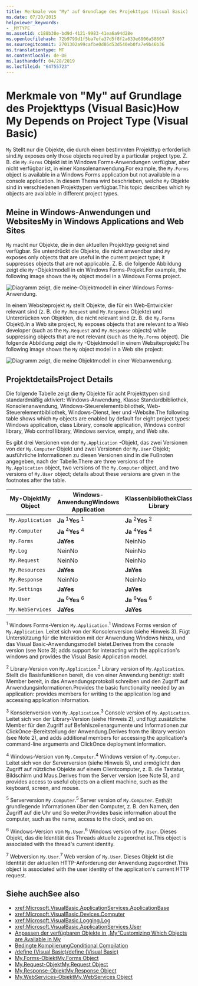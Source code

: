 ```yaml
---
title: Merkmale von "My" auf Grundlage des Projekttyps (Visual Basic)
ms.date: 07/20/2015
helpviewer_keywords:
- _MYTYPE
ms.assetid: c188b38e-bd9d-4121-9983-41ea6a94d28e
ms.openlocfilehash: 72b9799d1f5ba7efa37d5f8f2a633e6806a58607
ms.sourcegitcommit: 2701302a99cafbe0d86d53d540eb0fa7e9b46b36
ms.translationtype: MT
ms.contentlocale: de-DE
ms.lasthandoff: 04/28/2019
ms.locfileid: "64755723"
---
```

# <a name="how-my-depends-on-project-type-visual-basic"></a><span data-ttu-id="2f49c-102">Merkmale von "My" auf Grundlage des Projekttyps (Visual Basic)</span><span class="sxs-lookup"><span data-stu-id="2f49c-102">How My Depends on Project Type (Visual Basic)</span></span>
<span data-ttu-id="2f49c-103">`My` Stellt nur die Objekte, die durch einen bestimmten Projekttyp erforderlich sind.</span><span class="sxs-lookup"><span data-stu-id="2f49c-103">`My` exposes only those objects required by a particular project type.</span></span> <span data-ttu-id="2f49c-104">Z. B. die `My.Forms` Objekt ist in Windows Forms-Anwendungen verfügbar, aber nicht verfügbar ist, in einer Konsolenanwendung.</span><span class="sxs-lookup"><span data-stu-id="2f49c-104">For example, the `My.Forms` object is available in a Windows Forms application but not available in a console application.</span></span> <span data-ttu-id="2f49c-105">In diesem Thema wird beschrieben, welche `My` Objekte sind in verschiedenen Projekttypen verfügbar.</span><span class="sxs-lookup"><span data-stu-id="2f49c-105">This topic describes which `My` objects are available in different project types.</span></span>  
  
## <a name="my-in-windows-applications-and-web-sites"></a><span data-ttu-id="2f49c-106">Meine in Windows-Anwendungen und Websites</span><span class="sxs-lookup"><span data-stu-id="2f49c-106">My in Windows Applications and Web Sites</span></span>  
 <span data-ttu-id="2f49c-107">`My` macht nur Objekte, die in den aktuellen Projekttyp geeignet sind verfügbar. Sie unterdrückt die Objekte, die nicht anwendbar sind.</span><span class="sxs-lookup"><span data-stu-id="2f49c-107">`My` exposes only objects that are useful in the current project type; it suppresses objects that are not applicable.</span></span> <span data-ttu-id="2f49c-108">Z. B. die folgende Abbildung zeigt die `My` -Objektmodell in ein Windows Forms-Projekt.</span><span class="sxs-lookup"><span data-stu-id="2f49c-108">For example, the following image shows the `My` object model in a Windows Forms project.</span></span>  
  
 ![Diagramm zeigt, die meine-Objektmodell in einer Windows Forms-Anwendung.](./media/how-my-depends-on-project-type/my-object-model-windows-forms.png)  
  
 <span data-ttu-id="2f49c-110">In einem Websiteprojekt `My` stellt Objekte, die für ein Web-Entwickler relevant sind (z. B. die `My.Request` und `My.Response` Objekte) und Unterdrücken von Objekten, die nicht relevant sind (z. B. die `My.Forms` Objekt).</span><span class="sxs-lookup"><span data-stu-id="2f49c-110">In a Web site project, `My` exposes objects that are relevant to a Web developer (such as the `My.Request` and `My.Response` objects) while suppressing objects that are not relevant (such as the `My.Forms` object).</span></span> <span data-ttu-id="2f49c-111">Die folgende Abbildung zeigt die `My` -Objektmodell in einem Websiteprojekt:</span><span class="sxs-lookup"><span data-stu-id="2f49c-111">The following image shows the `My` object model in a Web site project:</span></span>  
  
 ![Diagramm zeigt, die meine Objektmodell in einer Webanwendung.](./media/how-my-depends-on-project-type/my-object-model-web.png)  
  
## <a name="project-details"></a><span data-ttu-id="2f49c-113">Projektdetails</span><span class="sxs-lookup"><span data-stu-id="2f49c-113">Project Details</span></span>  
 <span data-ttu-id="2f49c-114">Die folgende Tabelle zeigt die `My` Objekte für acht Projekttypen sind standardmäßig aktiviert: Windows-Anwendung, Klasse Standardbibliothek, Konsolenanwendung, Windows-Steuerelementbibliothek, Web-Steuerelementbibliothek, Windows-Dienst, leer und -Website.</span><span class="sxs-lookup"><span data-stu-id="2f49c-114">The following table shows which `My` objects are enabled by default for eight project types: Windows application, class Library, console application, Windows control library, Web control library, Windows service, empty, and Web site.</span></span>  
  
 <span data-ttu-id="2f49c-115">Es gibt drei Versionen von der `My.Application` -Objekt, das zwei Versionen von der `My.Computer` Objekt und zwei Versionen der `My.User` Objekt; ausführliche Informationen zu diesen Versionen sind in die Fußnoten angegeben, nach der Tabelle.</span><span class="sxs-lookup"><span data-stu-id="2f49c-115">There are three versions of the `My.Application` object, two versions of the `My.Computer` object, and two versions of `My.User` object; details about these versions are given in the footnotes after the table.</span></span>  
  
|<span data-ttu-id="2f49c-116">My-Objekt</span><span class="sxs-lookup"><span data-stu-id="2f49c-116">My Object</span></span>|<span data-ttu-id="2f49c-117">Windows-Anwendung</span><span class="sxs-lookup"><span data-stu-id="2f49c-117">Windows Application</span></span>|<span data-ttu-id="2f49c-118">Klassenbibliothek</span><span class="sxs-lookup"><span data-stu-id="2f49c-118">Class Library</span></span>|<span data-ttu-id="2f49c-119">Konsolenanwendung</span><span class="sxs-lookup"><span data-stu-id="2f49c-119">Console Application</span></span>|<span data-ttu-id="2f49c-120">Windows-Steuerelementbibliothek</span><span class="sxs-lookup"><span data-stu-id="2f49c-120">Windows Control Library</span></span>|<span data-ttu-id="2f49c-121">Websteuerelementbibliothek</span><span class="sxs-lookup"><span data-stu-id="2f49c-121">Web Control Library</span></span>|<span data-ttu-id="2f49c-122">Windows-Dienst</span><span class="sxs-lookup"><span data-stu-id="2f49c-122">Windows Service</span></span>|<span data-ttu-id="2f49c-123">Empty</span><span class="sxs-lookup"><span data-stu-id="2f49c-123">Empty</span></span>|<span data-ttu-id="2f49c-124">Website</span><span class="sxs-lookup"><span data-stu-id="2f49c-124">Web Site</span></span>|  
|---|---|---|---|---|---|---|---|---|  
|`My.Application`|<span data-ttu-id="2f49c-125">**Ja** <sup>1</sup></span><span class="sxs-lookup"><span data-stu-id="2f49c-125">**Yes** <sup>1</sup></span></span>|<span data-ttu-id="2f49c-126">**Ja** <sup>2</sup></span><span class="sxs-lookup"><span data-stu-id="2f49c-126">**Yes** <sup>2</sup></span></span>|<span data-ttu-id="2f49c-127">**Ja** <sup>3</sup></span><span class="sxs-lookup"><span data-stu-id="2f49c-127">**Yes** <sup>3</sup></span></span>|<span data-ttu-id="2f49c-128">**Ja** <sup>2</sup></span><span class="sxs-lookup"><span data-stu-id="2f49c-128">**Yes** <sup>2</sup></span></span>|<span data-ttu-id="2f49c-129">Nein</span><span class="sxs-lookup"><span data-stu-id="2f49c-129">No</span></span>|<span data-ttu-id="2f49c-130">**Ja** <sup>3</sup></span><span class="sxs-lookup"><span data-stu-id="2f49c-130">**Yes** <sup>3</sup></span></span>|<span data-ttu-id="2f49c-131">Nein</span><span class="sxs-lookup"><span data-stu-id="2f49c-131">No</span></span>|<span data-ttu-id="2f49c-132">Nein</span><span class="sxs-lookup"><span data-stu-id="2f49c-132">No</span></span>|  
|`My.Computer`|<span data-ttu-id="2f49c-133">**Ja** <sup>4</sup></span><span class="sxs-lookup"><span data-stu-id="2f49c-133">**Yes** <sup>4</sup></span></span>|<span data-ttu-id="2f49c-134">**Ja** <sup>4</sup></span><span class="sxs-lookup"><span data-stu-id="2f49c-134">**Yes** <sup>4</sup></span></span>|<span data-ttu-id="2f49c-135">**Ja** <sup>4</sup></span><span class="sxs-lookup"><span data-stu-id="2f49c-135">**Yes** <sup>4</sup></span></span>|<span data-ttu-id="2f49c-136">**Ja** <sup>4</sup></span><span class="sxs-lookup"><span data-stu-id="2f49c-136">**Yes** <sup>4</sup></span></span>|<span data-ttu-id="2f49c-137">**Ja** <sup>5</sup></span><span class="sxs-lookup"><span data-stu-id="2f49c-137">**Yes** <sup>5</sup></span></span>|<span data-ttu-id="2f49c-138">**Ja** <sup>4</sup></span><span class="sxs-lookup"><span data-stu-id="2f49c-138">**Yes** <sup>4</sup></span></span>|<span data-ttu-id="2f49c-139">Nein</span><span class="sxs-lookup"><span data-stu-id="2f49c-139">No</span></span>|<span data-ttu-id="2f49c-140">**Ja** <sup>5</sup></span><span class="sxs-lookup"><span data-stu-id="2f49c-140">**Yes** <sup>5</sup></span></span>|  
|`My.Forms`|<span data-ttu-id="2f49c-141">**Ja**</span><span class="sxs-lookup"><span data-stu-id="2f49c-141">**Yes**</span></span>|<span data-ttu-id="2f49c-142">Nein</span><span class="sxs-lookup"><span data-stu-id="2f49c-142">No</span></span>|<span data-ttu-id="2f49c-143">Nein</span><span class="sxs-lookup"><span data-stu-id="2f49c-143">No</span></span>|<span data-ttu-id="2f49c-144">**Ja**</span><span class="sxs-lookup"><span data-stu-id="2f49c-144">**Yes**</span></span>|<span data-ttu-id="2f49c-145">Nein</span><span class="sxs-lookup"><span data-stu-id="2f49c-145">No</span></span>|<span data-ttu-id="2f49c-146">Nein</span><span class="sxs-lookup"><span data-stu-id="2f49c-146">No</span></span>|<span data-ttu-id="2f49c-147">Nein</span><span class="sxs-lookup"><span data-stu-id="2f49c-147">No</span></span>|<span data-ttu-id="2f49c-148">Nein</span><span class="sxs-lookup"><span data-stu-id="2f49c-148">No</span></span>|  
|`My.Log`|<span data-ttu-id="2f49c-149">Nein</span><span class="sxs-lookup"><span data-stu-id="2f49c-149">No</span></span>|<span data-ttu-id="2f49c-150">Nein</span><span class="sxs-lookup"><span data-stu-id="2f49c-150">No</span></span>|<span data-ttu-id="2f49c-151">Nein</span><span class="sxs-lookup"><span data-stu-id="2f49c-151">No</span></span>|<span data-ttu-id="2f49c-152">Nein</span><span class="sxs-lookup"><span data-stu-id="2f49c-152">No</span></span>|<span data-ttu-id="2f49c-153">Nein</span><span class="sxs-lookup"><span data-stu-id="2f49c-153">No</span></span>|<span data-ttu-id="2f49c-154">Nein</span><span class="sxs-lookup"><span data-stu-id="2f49c-154">No</span></span>|<span data-ttu-id="2f49c-155">Nein</span><span class="sxs-lookup"><span data-stu-id="2f49c-155">No</span></span>|<span data-ttu-id="2f49c-156">**Ja**</span><span class="sxs-lookup"><span data-stu-id="2f49c-156">**Yes**</span></span>|  
|`My.Request`|<span data-ttu-id="2f49c-157">Nein</span><span class="sxs-lookup"><span data-stu-id="2f49c-157">No</span></span>|<span data-ttu-id="2f49c-158">Nein</span><span class="sxs-lookup"><span data-stu-id="2f49c-158">No</span></span>|<span data-ttu-id="2f49c-159">Nein</span><span class="sxs-lookup"><span data-stu-id="2f49c-159">No</span></span>|<span data-ttu-id="2f49c-160">Nein</span><span class="sxs-lookup"><span data-stu-id="2f49c-160">No</span></span>|<span data-ttu-id="2f49c-161">Nein</span><span class="sxs-lookup"><span data-stu-id="2f49c-161">No</span></span>|<span data-ttu-id="2f49c-162">Nein</span><span class="sxs-lookup"><span data-stu-id="2f49c-162">No</span></span>|<span data-ttu-id="2f49c-163">Nein</span><span class="sxs-lookup"><span data-stu-id="2f49c-163">No</span></span>|<span data-ttu-id="2f49c-164">**Ja**</span><span class="sxs-lookup"><span data-stu-id="2f49c-164">**Yes**</span></span>|  
|`My.Resources`|<span data-ttu-id="2f49c-165">**Ja**</span><span class="sxs-lookup"><span data-stu-id="2f49c-165">**Yes**</span></span>|<span data-ttu-id="2f49c-166">**Ja**</span><span class="sxs-lookup"><span data-stu-id="2f49c-166">**Yes**</span></span>|<span data-ttu-id="2f49c-167">**Ja**</span><span class="sxs-lookup"><span data-stu-id="2f49c-167">**Yes**</span></span>|<span data-ttu-id="2f49c-168">**Ja**</span><span class="sxs-lookup"><span data-stu-id="2f49c-168">**Yes**</span></span>|<span data-ttu-id="2f49c-169">**Ja**</span><span class="sxs-lookup"><span data-stu-id="2f49c-169">**Yes**</span></span>|<span data-ttu-id="2f49c-170">**Ja**</span><span class="sxs-lookup"><span data-stu-id="2f49c-170">**Yes**</span></span>|<span data-ttu-id="2f49c-171">Nein</span><span class="sxs-lookup"><span data-stu-id="2f49c-171">No</span></span>|<span data-ttu-id="2f49c-172">Nein</span><span class="sxs-lookup"><span data-stu-id="2f49c-172">No</span></span>|  
|`My.Response`|<span data-ttu-id="2f49c-173">Nein</span><span class="sxs-lookup"><span data-stu-id="2f49c-173">No</span></span>|<span data-ttu-id="2f49c-174">Nein</span><span class="sxs-lookup"><span data-stu-id="2f49c-174">No</span></span>|<span data-ttu-id="2f49c-175">Nein</span><span class="sxs-lookup"><span data-stu-id="2f49c-175">No</span></span>|<span data-ttu-id="2f49c-176">Nein</span><span class="sxs-lookup"><span data-stu-id="2f49c-176">No</span></span>|<span data-ttu-id="2f49c-177">Nein</span><span class="sxs-lookup"><span data-stu-id="2f49c-177">No</span></span>|<span data-ttu-id="2f49c-178">Nein</span><span class="sxs-lookup"><span data-stu-id="2f49c-178">No</span></span>|<span data-ttu-id="2f49c-179">Nein</span><span class="sxs-lookup"><span data-stu-id="2f49c-179">No</span></span>|<span data-ttu-id="2f49c-180">**Ja**</span><span class="sxs-lookup"><span data-stu-id="2f49c-180">**Yes**</span></span>|  
|`My.Settings`|<span data-ttu-id="2f49c-181">**Ja**</span><span class="sxs-lookup"><span data-stu-id="2f49c-181">**Yes**</span></span>|<span data-ttu-id="2f49c-182">**Ja**</span><span class="sxs-lookup"><span data-stu-id="2f49c-182">**Yes**</span></span>|<span data-ttu-id="2f49c-183">**Ja**</span><span class="sxs-lookup"><span data-stu-id="2f49c-183">**Yes**</span></span>|<span data-ttu-id="2f49c-184">**Ja**</span><span class="sxs-lookup"><span data-stu-id="2f49c-184">**Yes**</span></span>|<span data-ttu-id="2f49c-185">**Ja**</span><span class="sxs-lookup"><span data-stu-id="2f49c-185">**Yes**</span></span>|<span data-ttu-id="2f49c-186">**Ja**</span><span class="sxs-lookup"><span data-stu-id="2f49c-186">**Yes**</span></span>|<span data-ttu-id="2f49c-187">Nein</span><span class="sxs-lookup"><span data-stu-id="2f49c-187">No</span></span>|<span data-ttu-id="2f49c-188">Nein</span><span class="sxs-lookup"><span data-stu-id="2f49c-188">No</span></span>|  
|`My.User`|<span data-ttu-id="2f49c-189">**Ja** <sup>6</sup></span><span class="sxs-lookup"><span data-stu-id="2f49c-189">**Yes** <sup>6</sup></span></span>|<span data-ttu-id="2f49c-190">**Ja** <sup>6</sup></span><span class="sxs-lookup"><span data-stu-id="2f49c-190">**Yes** <sup>6</sup></span></span>|<span data-ttu-id="2f49c-191">**Ja** <sup>6</sup></span><span class="sxs-lookup"><span data-stu-id="2f49c-191">**Yes** <sup>6</sup></span></span>|<span data-ttu-id="2f49c-192">**Ja** <sup>6</sup></span><span class="sxs-lookup"><span data-stu-id="2f49c-192">**Yes** <sup>6</sup></span></span>|<span data-ttu-id="2f49c-193">**Ja** <sup>7</sup></span><span class="sxs-lookup"><span data-stu-id="2f49c-193">**Yes** <sup>7</sup></span></span>|<span data-ttu-id="2f49c-194">**Ja** <sup>6</sup></span><span class="sxs-lookup"><span data-stu-id="2f49c-194">**Yes** <sup>6</sup></span></span>|<span data-ttu-id="2f49c-195">Nein</span><span class="sxs-lookup"><span data-stu-id="2f49c-195">No</span></span>|<span data-ttu-id="2f49c-196">**Ja** <sup>7</sup></span><span class="sxs-lookup"><span data-stu-id="2f49c-196">**Yes** <sup>7</sup></span></span>|  
|`My.WebServices`|<span data-ttu-id="2f49c-197">**Ja**</span><span class="sxs-lookup"><span data-stu-id="2f49c-197">**Yes**</span></span>|<span data-ttu-id="2f49c-198">**Ja**</span><span class="sxs-lookup"><span data-stu-id="2f49c-198">**Yes**</span></span>|<span data-ttu-id="2f49c-199">**Ja**</span><span class="sxs-lookup"><span data-stu-id="2f49c-199">**Yes**</span></span>|<span data-ttu-id="2f49c-200">**Ja**</span><span class="sxs-lookup"><span data-stu-id="2f49c-200">**Yes**</span></span>|<span data-ttu-id="2f49c-201">**Ja**</span><span class="sxs-lookup"><span data-stu-id="2f49c-201">**Yes**</span></span>|<span data-ttu-id="2f49c-202">**Ja**</span><span class="sxs-lookup"><span data-stu-id="2f49c-202">**Yes**</span></span>|<span data-ttu-id="2f49c-203">Nein</span><span class="sxs-lookup"><span data-stu-id="2f49c-203">No</span></span>|<span data-ttu-id="2f49c-204">Nein</span><span class="sxs-lookup"><span data-stu-id="2f49c-204">No</span></span>|  
  
 <span data-ttu-id="2f49c-205"><sup>1</sup> Windows Forms-Version `My.Application`.</span><span class="sxs-lookup"><span data-stu-id="2f49c-205"><sup>1</sup> Windows Forms version of `My.Application`.</span></span> <span data-ttu-id="2f49c-206">Leitet sich von der Konsolenversion (siehe Hinweis 3). Fügt Unterstützung für die Interaktion mit der Anwendung Windows hinzu, und das Visual Basic-Anwendungsmodell bietet.</span><span class="sxs-lookup"><span data-stu-id="2f49c-206">Derives from the console version (see Note 3); adds support for interacting with the application's windows and provides the Visual Basic Application model.</span></span>  
  
 <span data-ttu-id="2f49c-207"><sup>2</sup> Library-Version von `My.Application`.</span><span class="sxs-lookup"><span data-stu-id="2f49c-207"><sup>2</sup> Library version of `My.Application`.</span></span> <span data-ttu-id="2f49c-208">Stellt die Basisfunktionen bereit, die von einer Anwendung benötigt: stellt Member bereit, in das Anwendungsprotokoll schreiben und den Zugriff auf Anwendungsinformationen.</span><span class="sxs-lookup"><span data-stu-id="2f49c-208">Provides the basic functionality needed by an application: provides members for writing to the application log and accessing application information.</span></span>  
  
 <span data-ttu-id="2f49c-209"><sup>3</sup> Konsolenversion von `My.Application`.</span><span class="sxs-lookup"><span data-stu-id="2f49c-209"><sup>3</sup> Console version of `My.Application`.</span></span> <span data-ttu-id="2f49c-210">Leitet sich von der Library-Version (siehe Hinweis 2), und fügt zusätzliche Member für den Zugriff auf Befehlszeilenargumente und Informationen zur ClickOnce-Bereitstellung der Anwendung.</span><span class="sxs-lookup"><span data-stu-id="2f49c-210">Derives from the library version (see Note 2), and adds additional members for accessing the application's command-line arguments and ClickOnce deployment information.</span></span>  
  
 <span data-ttu-id="2f49c-211"><sup>4</sup> Windows-Version von `My.Computer`.</span><span class="sxs-lookup"><span data-stu-id="2f49c-211"><sup>4</sup> Windows version of `My.Computer`.</span></span> <span data-ttu-id="2f49c-212">Leitet sich von der Serverversion (siehe Hinweis 5), und ermöglicht den Zugriff auf nützliche Objekte auf einem Clientcomputer, z. B. die Tastatur, Bildschirm und Maus.</span><span class="sxs-lookup"><span data-stu-id="2f49c-212">Derives from the Server version (see Note 5), and provides access to useful objects on a client machine, such as the keyboard, screen, and mouse.</span></span>  
  
 <span data-ttu-id="2f49c-213"><sup>5</sup> Serverversion `My.Computer`.</span><span class="sxs-lookup"><span data-stu-id="2f49c-213"><sup>5</sup> Server version of `My.Computer`.</span></span> <span data-ttu-id="2f49c-214">Enthält grundlegende Informationen über den Computer, z. B. den Namen, den Zugriff auf die Uhr und So weiter.</span><span class="sxs-lookup"><span data-stu-id="2f49c-214">Provides basic information about the computer, such as the name, access to the clock, and so on.</span></span>  
  
 <span data-ttu-id="2f49c-215"><sup>6</sup> Windows-Version von `My.User`.</span><span class="sxs-lookup"><span data-stu-id="2f49c-215"><sup>6</sup> Windows version of `My.User`.</span></span> <span data-ttu-id="2f49c-216">Dieses Objekt, das die Identität des Threads aktuelle zugeordnet ist.</span><span class="sxs-lookup"><span data-stu-id="2f49c-216">This object is associated with the thread's current identity.</span></span>  
  
 <span data-ttu-id="2f49c-217"><sup>7</sup> Webversion `My.User`.</span><span class="sxs-lookup"><span data-stu-id="2f49c-217"><sup>7</sup> Web version of `My.User`.</span></span> <span data-ttu-id="2f49c-218">Dieses Objekt ist die Identität der aktuellen HTTP-Anforderung der Anwendung zugeordnet.</span><span class="sxs-lookup"><span data-stu-id="2f49c-218">This object is associated with the user identity of the application's current HTTP request.</span></span>  
  
## <a name="see-also"></a><span data-ttu-id="2f49c-219">Siehe auch</span><span class="sxs-lookup"><span data-stu-id="2f49c-219">See also</span></span>

- <xref:Microsoft.VisualBasic.ApplicationServices.ApplicationBase>
- <xref:Microsoft.VisualBasic.Devices.Computer>
- <xref:Microsoft.VisualBasic.Logging.Log>
- <xref:Microsoft.VisualBasic.ApplicationServices.User>
- [<span data-ttu-id="2f49c-220">Anpassen der verfügbaren Objekte in „My“</span><span class="sxs-lookup"><span data-stu-id="2f49c-220">Customizing Which Objects are Available in My</span></span>](../../../visual-basic/developing-apps/customizing-extending-my/customizing-which-objects-are-available-in-my.md)
- [<span data-ttu-id="2f49c-221">Bedingte Kompilierung</span><span class="sxs-lookup"><span data-stu-id="2f49c-221">Conditional Compilation</span></span>](../../../visual-basic/programming-guide/program-structure/conditional-compilation.md)
- [<span data-ttu-id="2f49c-222">/define (Visual Basic)</span><span class="sxs-lookup"><span data-stu-id="2f49c-222">/define (Visual Basic)</span></span>](../../../visual-basic/reference/command-line-compiler/define.md)
- [<span data-ttu-id="2f49c-223">My.Forms-Objekt</span><span class="sxs-lookup"><span data-stu-id="2f49c-223">My.Forms Object</span></span>](../../../visual-basic/language-reference/objects/my-forms-object.md)
- [<span data-ttu-id="2f49c-224">My.Request-Objekt</span><span class="sxs-lookup"><span data-stu-id="2f49c-224">My.Request Object</span></span>](../../../visual-basic/language-reference/objects/my-request-object.md)
- [<span data-ttu-id="2f49c-225">My.Response-Objekt</span><span class="sxs-lookup"><span data-stu-id="2f49c-225">My.Response Object</span></span>](../../../visual-basic/language-reference/objects/my-response-object.md)
- [<span data-ttu-id="2f49c-226">My.WebServices-Objekt</span><span class="sxs-lookup"><span data-stu-id="2f49c-226">My.WebServices Object</span></span>](../../../visual-basic/language-reference/objects/my-webservices-object.md)
